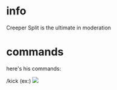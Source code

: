 # info
Creeper Split is the ultimate in moderation 

# commands
here's his commands:

/kick (ex:)
<img src="https://i.imgur.com/T7jgC1a.png" />
